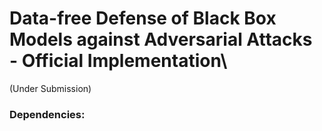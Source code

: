 # Data-free Defense of Black Box Models against Adversarial Attacks - Official Implementation\
(Under Submission)

### Dependencies:
